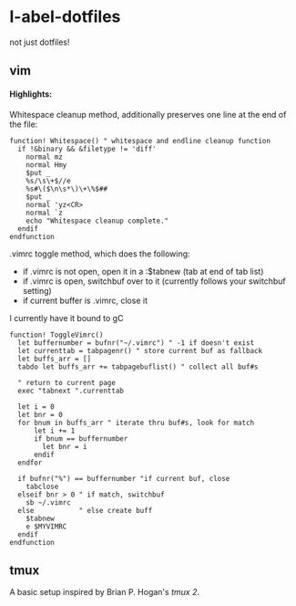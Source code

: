 # l-abel-dotfiles
not just dotfiles!

## vim
#### Highlights:

Whitespace cleanup method, additionally preserves one line at the end of the file:

```
function! Whitespace() " whitespace and endline cleanup function
  if !&binary && &filetype != 'diff'
    normal mz
    normal Hmy
    $put _
    %s/\s\+$//e
    %s#\($\n\s*\)\+\%$##
    $put _
    normal 'yz<CR>
    normal `z
    echo "Whitespace cleanup complete."
  endif
endfunction
```
    
.vimrc toggle method, which does the following:
* if .vimrc is not open, open it in a :$tabnew (tab at end of tab list)
* if .vimrc is open, switchbuf over to it (currently follows your switchbuf setting)
* if current buffer is .vimrc, close it

I currently have it bound to gC

```
function! ToggleVimrc()
  let buffernumber = bufnr("~/.vimrc") " -1 if doesn't exist
  let currenttab = tabpagenr() " store current buf as fallback
  let buffs_arr = []
  tabdo let buffs_arr += tabpagebuflist() " collect all buf#s

  " return to current page
  exec "tabnext ".currenttab

  let i = 0
  let bnr = 0
  for bnum in buffs_arr " iterate thru buf#s, look for match
      let i += 1
      if bnum == buffernumber
        let bnr = i
      endif
  endfor

  if bufnr("%") == buffernumber "if current buf, close
    tabclose 
  elseif bnr > 0 " if match, switchbuf
    sb ~/.vimrc
  else           " else create buff
    $tabnew
    e $MYVIMRC
  endif
endfunction
```

## tmux
A basic setup inspired by Brian P. Hogan's *tmux 2*.
